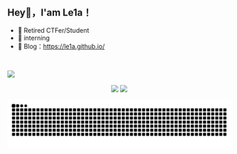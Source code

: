 ##  Hey👋，I'am Le1a！  
- 🌱 Retired CTFer/Student
- 🔭 interning
- 🍔 Blog：https://le1a.github.io/
</br>

![](https://profile-counter.glitch.me/Le1a/count.svg)
 <p align="center">
  <img width="49%" src="https://github-readme-stats.vercel.app/api?username=Le1a&show_icons=true" />
  <img width="49%" src="https://github-readme-streak-stats.herokuapp.com/?user=Le1a" />
</p>

![](https://raw.githubusercontent.com/Le1a/Le1a/output/github-contribution-grid-snake.svg)
